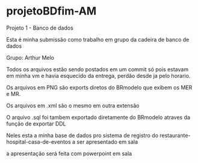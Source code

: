 # projetoBDfim-AM

Projeto 1 - Banco de dados

Esta é minha submissão como trabalho em grupo da cadeira de banco de dados

Grupo:
Arthur Melo

Todos os arquivos estão sendo postados em um commit só pois estavam em minha vm e havia esquecido da entrega, perdão desde ja pelo horario.

Os arquivos em PNG são exports diretos do BRmodelo que exibem os MER e MR.

Os arquivos em .xml são o mesmo em outra extensão

O arquivo .sql foi tambem exportado diretamente do BRmodelo atraves da função de exportar DDL

Neles esta a minha base de dados pro sistema de registro do restaurante-hospital-casa-de-eventos a ser apresentado em sala

a apresentação será feita com powerpoint em sala
